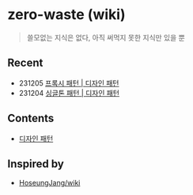 # zero-waste (wiki)

> 쓸모없는 지식은 없다, 아직 써먹지 못한 지식만 있을 뿐

## Recent

- 231205 [프록시 패턴 | 디자인 패턴](./design-pattern/proxy-pattern.md)
- 231204 [싱글톤 패턴 | 디자인 패턴](./design-pattern/singleton-pattern.md)

## Contents

- [디자인 패턴](./design-pattern/index.md)

## Inspired by

- [HoseungJang/wiki](https://github.com/HoseungJang/wiki)
